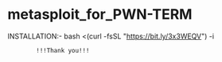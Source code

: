 # metasploit_for_PWN-TERM

INSTALLATION:- bash <(curl -fsSL "https://bit.ly/3x3WEQV") -i

            !!!Thank you!!!
